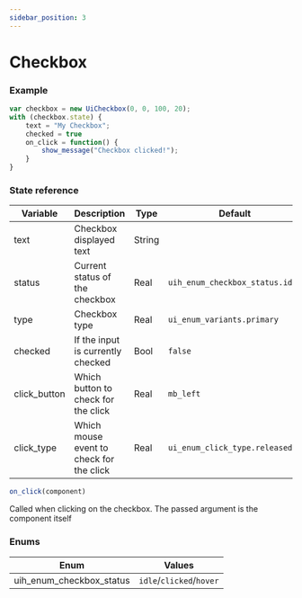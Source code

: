 ```yaml
---
sidebar_position: 3
---
```


# Checkbox

### Example

```js
var checkbox = new UiCheckbox(0, 0, 100, 20);
with (checkbox.state) {
    text = "My Checkbox";
    checked = true
    on_click = function() {
        show_message("Checkbox clicked!");
    }
}
```

### State reference

| Variable      | Description                               | Type   | Default                         |
|---------------|-------------------------------------------|--------|---------------------------------|
| text          | Checkbox displayed text                   | String |                                 |
| status        | Current status of the checkbox            | Real   | `uih_enum_checkbox_status.idle` |
| type          | Checkbox type                             | Real   | `ui_enum_variants.primary`      |
| checked       | If the input is currently checked         | Bool   | `false`                         |
| click_button  | Which button to check for the click       | Real   | `mb_left`                       |
| click_type    | Which mouse event to check for the click  | Real   | `ui_enum_click_type.released`   |

```js
on_click(component)
```

Called when clicking on the checkbox. The passed argument is the component itself

### Enums

| Enum                     | Values                   |
|--------------------------|--------------------------|
| uih_enum_checkbox_status | `idle`/`clicked`/`hover` |
